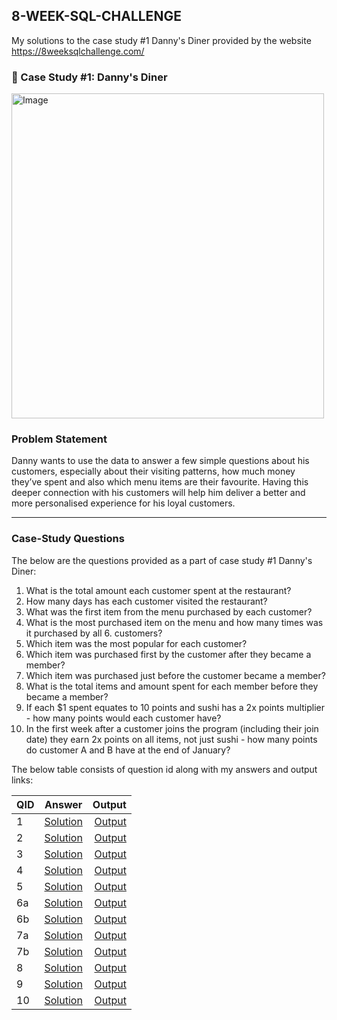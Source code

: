 ## 8-WEEK-SQL-CHALLENGE

My solutions to the case study #1 Danny's Diner provided by the website https://8weeksqlchallenge.com/ 

### 🍜 Case Study #1: Danny's Diner
<img src="https://user-images.githubusercontent.com/81607668/127727503-9d9e7a25-93cb-4f95-8bd0-20b87cb4b459.png" alt="Image" width="500" height="520">

### Problem Statement

Danny wants to use the data to answer a few simple questions about his customers, especially about their visiting patterns, how much money they’ve spent and also which menu items are their favourite. Having this deeper connection with his customers will help him deliver a better and more personalised experience for his loyal customers.

-------

### Case-Study Questions 

The below are the questions provided as a part of case study #1 Danny's Diner:
1. What is the total amount each customer spent at the restaurant?
2. How many days has each customer visited the restaurant?
3. What was the first item from the menu purchased by each customer?
4. What is the most purchased item on the menu and how many times was it purchased by all 6. 
   customers?
5. Which item was the most popular for each customer?
6. Which item was purchased first by the customer after they became a member?
7. Which item was purchased just before the customer became a member?
8. What is the total items and amount spent for each member before they became a member?
9. If each $1 spent equates to 10 points and sushi has a 2x points multiplier - how many points 
   would each customer have?
10. In the first week after a customer joins the program (including their join date) they earn 
    2x points on all items, not just sushi - how many points do customer A and B have at the end 
    of January?

The below table consists of question id along with my answers and output links:
    
|QID| Answer       | Output        |
|--|------------------------ |----------------:|
|1|[Solution](https://github.com/Tungana-Bhavya/8-WEEK-SQL-CHALLENGE/blob/main/QUERIES/1.sql) |[Output](https://github.com/Tungana-Bhavya/8-WEEK-SQL-CHALLENGE/blob/main/IMAGES/1.jpg)
|2|[Solution](https://github.com/Tungana-Bhavya/8-WEEK-SQL-CHALLENGE/blob/main/QUERIES/2.sql) |[Output](https://github.com/Tungana-Bhavya/8-WEEK-SQL-CHALLENGE/blob/main/IMAGES/2.jpg)
|3|[Solution](https://github.com/Tungana-Bhavya/8-WEEK-SQL-CHALLENGE/blob/main/QUERIES/3.sql) |[Output](https://github.com/Tungana-Bhavya/8-WEEK-SQL-CHALLENGE/blob/main/IMAGES/3.jpg)
|4|[Solution](https://github.com/Tungana-Bhavya/8-WEEK-SQL-CHALLENGE/blob/main/QUERIES/4.sql) |[Output](https://github.com/Tungana-Bhavya/8-WEEK-SQL-CHALLENGE/blob/main/IMAGES/4.jpg)
|5|[Solution](https://github.com/Tungana-Bhavya/8-WEEK-SQL-CHALLENGE/blob/main/QUERIES/5.sql) |[Output](https://github.com/Tungana-Bhavya/8-WEEK-SQL-CHALLENGE/blob/main/IMAGES/5.jpg)
|6a|[Solution](https://github.com/Tungana-Bhavya/8-WEEK-SQL-CHALLENGE/blob/main/QUERIES/6a.sql) |[Output](https://github.com/Tungana-Bhavya/8-WEEK-SQL-CHALLENGE/blob/main/IMAGES/6a.jpg)
|6b|[Solution](https://github.com/Tungana-Bhavya/8-WEEK-SQL-CHALLENGE/blob/main/QUERIES/6b.sql) |[Output](https://github.com/Tungana-Bhavya/8-WEEK-SQL-CHALLENGE/blob/main/IMAGES/6b.jpg)
|7a|[Solution](https://github.com/Tungana-Bhavya/8-WEEK-SQL-CHALLENGE/blob/main/QUERIES/7a.sql) |[Output](https://github.com/Tungana-Bhavya/8-WEEK-SQL-CHALLENGE/blob/main/IMAGES/7a.jpg)
|7b|[Solution](https://github.com/Tungana-Bhavya/8-WEEK-SQL-CHALLENGE/blob/main/QUERIES/7b.sql) |[Output](https://github.com/Tungana-Bhavya/8-WEEK-SQL-CHALLENGE/blob/main/IMAGES/7b.jpg)
|8|[Solution](https://github.com/Tungana-Bhavya/8-WEEK-SQL-CHALLENGE/blob/main/QUERIES/8.sql) |[Output](https://github.com/Tungana-Bhavya/8-WEEK-SQL-CHALLENGE/blob/main/IMAGES/8.jpg)
|9|[Solution](https://github.com/Tungana-Bhavya/8-WEEK-SQL-CHALLENGE/blob/main/QUERIES/9.sql) |[Output](https://github.com/Tungana-Bhavya/8-WEEK-SQL-CHALLENGE/blob/main/IMAGES/9.jpg)
|10|[Solution](https://github.com/Tungana-Bhavya/8-WEEK-SQL-CHALLENGE/blob/main/QUERIES/10.sql) |[Output](https://github.com/Tungana-Bhavya/8-WEEK-SQL-CHALLENGE/blob/main/IMAGES/10.jpg)

    
    
